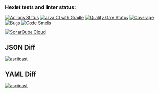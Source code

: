 ### Hexlet tests and linter status:
[![Actions Status](https://github.com/yas-7/java-project-71/actions/workflows/hexlet-check.yml/badge.svg)](https://github.com/yas-7/java-project-71/actions)
[![Java CI with Gradle](https://github.com/yas-7/java-project-71/actions/workflows/main.yml/badge.svg)](https://github.com/yas-7/java-project-71/actions/workflows/main.yml)
[![Quality Gate Status](https://sonarcloud.io/api/project_badges/measure?project=yas-7_java-project-71&metric=alert_status)](https://sonarcloud.io/summary/new_code?id=yas-7_java-project-71)
[![Coverage](https://sonarcloud.io/api/project_badges/measure?project=yas-7_java-project-71&metric=coverage)](https://sonarcloud.io/summary/new_code?id=yas-7_java-project-71)
[![Bugs](https://sonarcloud.io/api/project_badges/measure?project=yas-7_java-project-71&metric=bugs)](https://sonarcloud.io/summary/new_code?id=yas-7_java-project-71)
[![Code Smells](https://sonarcloud.io/api/project_badges/measure?project=yas-7_java-project-71&metric=code_smells)](https://sonarcloud.io/summary/new_code?id=yas-7_java-project-71)

[![SonarQube Cloud](https://sonarcloud.io/images/project_badges/sonarcloud-light.svg)](https://sonarcloud.io/summary/new_code?id=yas-7_java-project-71)


## JSON Diff
[![asciicast](https://asciinema.org/a/1ipd2h52CSMK12EeYS98z6Fz5.svg)](https://asciinema.org/a/1ipd2h52CSMK12EeYS98z6Fz5)


## YAML Diff
[![asciicast](https://asciinema.org/a/dSB8EqCCSNs8nAhQ2sOThvam4.svg)](https://asciinema.org/a/dSB8EqCCSNs8nAhQ2sOThvam4)